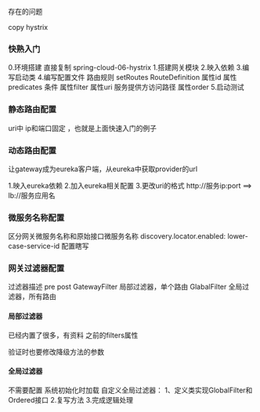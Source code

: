 存在的问题

copy hystrix
### 快熟入门
0.环境搭建
直接复制 spring-cloud-06-hystrix
1.搭建网关模块
2.映入依赖
3.编写启动类
4.编写配置文件
    路由规则
        setRoutes
            RouteDefinition
                属性id 
                属性predicates 条件
                属性filter 
                属性uri 服务提供方访问路径
                属性order
5.启动测试

### 静态路由配置
uri中 ip和端口固定 ，也就是上面快速入门的例子


### 动态路由配置
让gateway成为eureka客户端，从eureka中获取provider的url

1.映入eureka依赖
2.加入eureka相关配置
3.更改uri的格式
http://服务ip:port ==> lb://服务应用名

### 微服务名称配置
区分网关微服务名称和原始接口微服务名称
discovery.locator.enabled: 
lower-case-service-id 配置瞎写


### 网关过滤器配置
过滤器描述
pre post
GatewayFilter 局部过滤器，单个路由
GlabalFilter 全局过滤器，所有路由

#### 局部过滤器
已经内置了很多，有资料
之前的filters属性

验证时也要修改降级方法的参数

#### 全局过滤器
不需要配置
系统初始化时加载
自定义全局过滤器：
1、定义类实现GlobalFilter和Ordered接口
2.复写方法
3.完成逻辑处理


